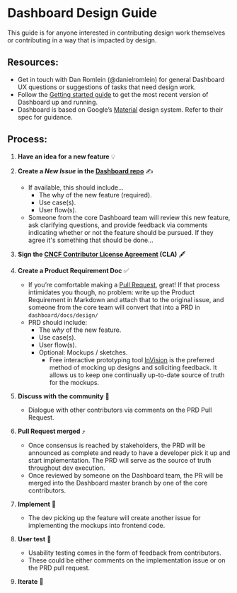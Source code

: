 # Dashboard Design Guide
This guide is for anyone interested in contributing design work themselves or contributing in a way that is impacted by design.

## Resources:
* Get in touch with Dan Romlein (@danielromlein) for general Dashboard UX questions or suggestions of tasks that need design work.
* Follow the [Getting started guide](https://github.com/fallen0047/dashboard/wiki/Getting-started) to get the most recent version of Dashboard up and running.
* Dashboard is based on Google’s [Material](https://material.io/guidelines/) design system. Refer to their spec for guidance. 

## Process:
1. **Have an idea for a new feature** 💡
2. **Create a _New Issue_ in the [Dashboard repo](https://github.com/fallen0047/dashboard)** ✍️
      * If available, this should include…
        * The why of the new feature (required).
        * Use case(s).
        * User flow(s).
      * Someone from the core Dashboard team will review this new feature, ask clarifying questions, and provide feedback via comments indicating whether or not the feature should be pursued. If they agree it's something that should be done...
3. **Sign the [CNCF Contributor License Agreement](https://github.com/fallen0047/community/blob/master/CLA.md) (CLA)** 🖋 
4. **Create a Product Requirement Doc** ✅
     * If you’re comfortable making a [Pull Request](https://help.github.com/articles/creating-a-pull-request/), great! If that process intimidates you though, no problem: write up the Product Requirement in Markdown and attach that to the original issue, and someone from the core team will convert that into a PRD in `dashboard/docs/design/`
     * PRD should include:
       * The _why_ of the new feature.
       * Use case(s).
       * User flow(s).
       * Optional: Mockups / sketches. 
         * Free interactive prototyping tool [InVision](https://www.invisionapp.com/) is the preferred method of mocking up designs and soliciting feedback. It allows us to keep one continually up-to-date source of truth for the mockups. 
5. **Discuss with the community** 💬
     * Dialogue with other contributors via comments on the PRD Pull Request.
6. **Pull Request merged** ⤴️
     * Once consensus is reached by stakeholders, the PRD will be announced as complete and ready to have a developer pick it up and start implementation. The PRD will serve as the source of truth throughout dev execution.
     * Once reviewed by someone on the Dashboard team, the PR will be merged into the Dashboard master branch by one of the core contributors.

7. **Implement** 🔨
     * The dev picking up the feature will create another issue for implementing the mockups into frontend code.
8. **User test** 🙋
     * Usability testing comes in the form of feedback from contributors.
     * These could be either comments on the implementation issue or on the PRD pull request.

9. **Iterate** 🔁
